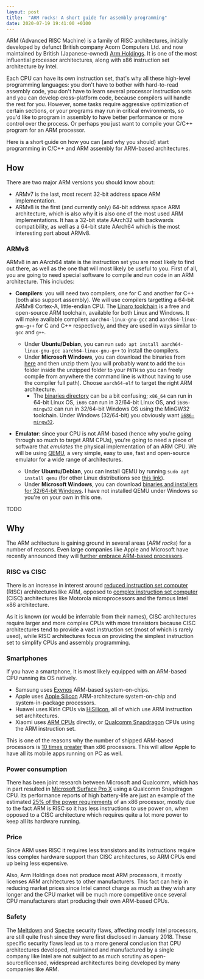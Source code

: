 ```yaml
---
layout: post
title:  "ARM rocks! A short guide for assembly programming"
date: 2020-07-19 19:41:00 +0100
---
```


ARM (Advanced RISC Machine) is a family of RISC architectures, initially developed by defunct British company Acorn Computers Ltd. and now maintained by British (Japanese-owned) [Arm Holdings](https://www.arm.com/). It is one of the most influential processor architectures, along with x86 instruction set architecture by Intel.

Each CPU can have its own instruction set, that's why all these high-level programming languages: you don't have to bother with hard-to-read assembly code, you don't have to learn several processor instruction sets and you can develop cross-platform code, because compilers will handle the rest for you. However, some tasks require aggressive optimization of certain sections, or your programs may run in critical environments, so you'd like to program in assembly to have better performance or more control over the process. Or perhaps you just want to compile your C/C++ program for an ARM processor.

Here is a short guide on how you can (and why you should) start programming in C/C++ and ARM assembly for ARM-based architectures.

## How

There are two major ARM versions you should know about:
- ARMv7 is the last, most recent 32-bit address space ARM implementation.
- ARMv8 is the first (and currently only) 64-bit address space ARM architecture, which is also why it is also one of the most used ARM implementations. It has a 32-bit state AArch32 with backwards compatibility, as well as a 64-bit state AArch64 which is the most interesting part about ARMv8.

### ARMv8

ARMv8 in an AArch64 state is the instruction set you are most likely to find out there, as well as the one that will most likely be useful to you. First of all, you are going to need special software to compile and run code in an ARM architecture. This includes:
- **Compilers**: you will need two compilers, one for C and another for C++ (both also support assembly). We will use compilers targetting a 64-bit ARMv8 Cortex-A, little-endian CPU. The [Linaro toolchain](https://www.linaro.org/) is a free and open-source ARM toolchain, available for both Linux and Windows. It will make available compilers `aarch64-linux-gnu-gcc` and `aarch64-linux-gnu-g++` for C and C++ respectively, and they are used in ways similar to `gcc` and `g++`.
    - Under **Ubuntu/Debian**, you can run `sudo apt install aarch64-linux-gnu-gcc aarch64-linux-gnu-g++` to install the compilers.
    - Under **Microsoft Windows**, you can download the binaries from [here](https://www.linaro.org/downloads/) and then unzip them (you will probably want to add the `bin` folder inside the unzipped folder to your `PATH` so you can freely compile from anywhere the command line is without having to use the compiler full path). Choose `aarch64-elf` to target the right ARM architecture.
        - The [binaries directory](https://releases.linaro.org/components/toolchain/binaries/latest-7/aarch64-elf/) can be a bit confusing; `x86_64` can run in 64-bit Linux OS, `i686` can run in 32/64-bit Linux OS, and `i686-mingw32` can run in 32/64-bit Windows OS using the MinGW32 toolchain. Under Windows (32/64-bit) you obviously want [`i686-mingw32`](https://releases.linaro.org/components/toolchain/binaries/latest-7/aarch64-elf/gcc-linaro-7.5.0-2019.12-i686-mingw32_aarch64-elf.tar.xz).

- **Emulator**: since your CPU is not ARM-based (hence why you're going through so much to target ARM CPUs), you're going to need a piece of software that *emulates* the physical implementation of an ARM CPU. We will be using [QEMU](https://www.qemu.org/), a very simple, easy to use, fast and open-source emulator for a wide range of architectures.
    - Under **Ubuntu/Debian**, you can install QEMU by running `sudo apt install qemu` (for other Linux distributions see [this link](https://www.qemu.org/download/#linux)).
    - Under **Microsoft Windows**, you can download [binaries and installers for 32/64-bit Windows](https://www.qemu.org/download/#windows). I have not installed QEMU under Windows so you're on your own in this one.

TODO

## Why

The ARM achitecture is gaining ground in several areas (*ARM rocks*) for a number of reasons. Even large companies like Apple and Microsoft have recently announced they will [further embrace ARM-based processors](https://siliconangle.com/2020/06/26/exiting-x86-apple-microsoft-embracing-arm-based-pc/).

### RISC vs CISC

There is an increase in interest around [reduced instruction set computer](https://en.wikipedia.org/wiki/Reduced_instruction_set_computer) (RISC) architectures like ARM, opposed to [complex instruction set computer](https://en.wikipedia.org/wiki/Complex_instruction_set_computer) (CISC) architectures like Motorola microprocessors and the famous Intel x86 architecture.

As it is known (or would be inferrable from their names), CISC architectures require larger and more complex CPUs with more transistors because CISC architectures tend to provide a vast instruction set (most of which is rarely used), while RISC architectures focus on providing the simplest instruction set to simplify CPUs and assembly programming.

### Smartphones

If you have a smartphone, it is most likely equipped with an ARM-based CPU running its OS natively.
- Samsung uses [Exynos](https://en.wikipedia.org/wiki/Exynos) ARM-based system-on-chips.
- Apple uses [Apple Silicon](https://en.wikipedia.org/wiki/Apple_Silicon) ARM-architecture system-on-chip and system-in-package processors.
- Huawei uses Kirin CPUs via [HiSilicon](https://en.wikipedia.org/wiki/HiSilicon), all of which use ARM instruction set architectures.
- Xiaomi uses [ARM CPUs](https://www.arm.com/products/silicon-ip-cpu) directly, or [Qualcomm Snapdragon](https://en.wikipedia.org/wiki/Qualcomm_Snapdragon) CPUs using the ARM instruction set.

This is one of the reasons why the number of shipped ARM-based processors is [10 times greater](https://siliconangle.com/2020/06/26/exiting-x86-apple-microsoft-embracing-arm-based-pc/) than x86 processors. This will allow Apple to have all its mobile apps running on PC as well.

### Power consumption

There has been joint research between Microsoft and Qualcomm, which has in part resulted in [Microsoft Surface Pro X](https://www.microsoft.com/en-us/p/surface-pro-x/8vdnrp2m6hhc) using a Qualcomm Snapdragon CPU. Its performance reports of high battery-life are just an example of the estimated [25% of the power requirements](https://siliconangle.com/2020/06/26/exiting-x86-apple-microsoft-embracing-arm-based-pc/) of an x86 processor, mostly due to the fact ARM is RISC so it has less instructions to use power on, when opposed to a CISC architecture which requires quite a lot more power to keep all its hardware running.

### Price

Since ARM uses RISC it requires less transistors and its instructions require less complex hardware support than CISC architectures, so ARM CPUs end up being less expensive.

Also, Arm Holdings does not produce most ARM processors, it mostly licenses ARM architectures to other manufacturers. This fact can help in reducing market prices since Intel cannot charge as much as they wish any longer and the CPU market will be much more competitive once several CPU manufacturers start producing their own ARM-based CPUs.

### Safety

The [Meltdown](https://en.wikipedia.org/wiki/Meltdown_(security_vulnerability)) and [Spectre](https://en.wikipedia.org/wiki/Spectre_(security_vulnerability)) security flaws, affecting mostly Intel processors, are still quite fresh since they were first disclosed in January 2018. These specific security flaws lead us to a more general conclusion that CPU architectures developed, maintained and manufactured by a single company like Intel are not subject to as much scrutiny as open-source/licensed, widespread architectures being developed by many companies like ARM.
